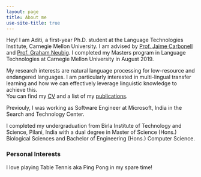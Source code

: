 ```yaml
---
layout: page
title: About me
use-site-title: true
---
```


Hey! I am Aditi, a first-year Ph.D. student at the Language Technologies Institute, Carnegie Mellon University. I am advised by [Prof. Jaime Carbonell](https://www.cs.cmu.edu/~jgc/)  and [Prof. Graham Neubig](http://phontron.com).
I completed my Masters program in Language Technologies at Carnegie Mellon University in August 2019.


My research interests are natural language processing for low-resource and endangered languages. I am particularly interested in multi-lingual transfer learning and how we can effectively leverage linguistic knowledge to achieve this. <br>
You can find my [CV](http://aditi138.github.io/cv) and a list of my [publications](http://aditi138.github.io/publications). 

Previouly, I was working as Software Engineer at Microsoft, India in the Search and Technology Center. 

I completed my undergraduation from Birla Institute of Technology and Science, Pilani, India with a dual degree in Master of Science (Hons.) Biological Sciences and Bachelor of Engineering (Hons.) Computer Science. 

### Personal Interests

I love playing Table Tennis aka Ping Pong in my spare time!
